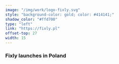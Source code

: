 ```yaml
---
image: "/img/work/logo-fixly.svg"
style: "background-color: gold; color: #414141;"
shadow_color: "#ffd700"
type: "left"
link: "https://fixly.pl"
offset-top: 27
width: 15
---
```

### Fixly launches in Poland
